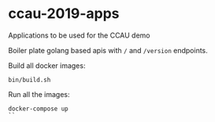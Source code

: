 # ccau-2019-apps
Applications to be used for the CCAU demo


Boiler plate golang based apis with `/` and `/version` endpoints. 


Build all docker images:

```
bin/build.sh
```

Run all the images:

```
docker-compose up
``



